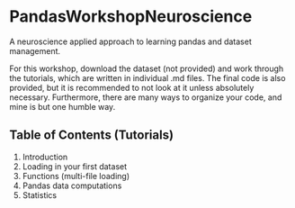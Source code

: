 # PandasWorkshopNeuroscience
A neuroscience applied approach to learning pandas and dataset management.  

For this workshop, download the dataset (not provided) and work through the tutorials, which are written in individual .md files. The final code is also provided, but it is recommended to not look at it unless absolutely necessary. Furthermore, there are many ways to organize your code, and mine is but one humble way.

## Table of Contents (Tutorials)  
1. Introduction
2. Loading in your first dataset
3. Functions (multi-file loading)
4. Pandas data computations
5. Statistics
